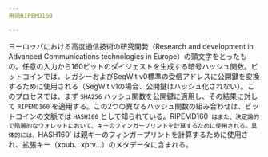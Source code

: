```yaml
---
用語RIPEMD160

---
```

ヨーロッパにおける高度通信技術の研究開発（Research and development in Advanced Communications technologies in Europe）の頭文字をとったもの。任意の入力から160ビットのダイジェストを生成する暗号ハッシュ関数。ビットコインでは、レガシーおよびSegWit v0標準の受信アドレスに公開鍵を変換するために使用される（SegWit v1の場合、公開鍵はハッシュ化されない）。このプロセスでは、まず `SHA256` ハッシュ関数を公開鍵に適用し、その結果に対して `RIPEMD160` を適用する。この2つの異なるハッシュ関数の組み合わせは、ビットコインの文脈では `HASH160` として知られている。RIPEMD160` はまた、決定論的で階層的なウォレットにおいて、キーのフィンガープリントを計算するために使用される。具体的には、`HASH160` は親キーのフィンガープリントを計算するために使用され、拡張キー（xpub、xprv...）のメタデータに含まれる。